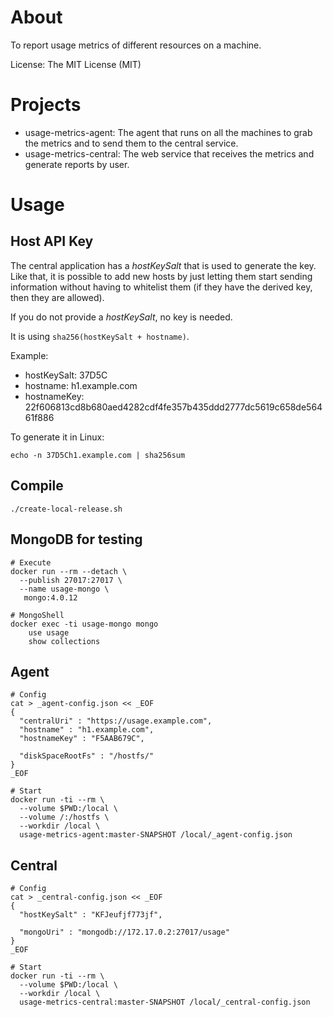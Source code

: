 # About

To report usage metrics of different resources on a machine.

License: The MIT License (MIT)


# Projects

- usage-metrics-agent: The agent that runs on all the machines to grab the metrics and to send them to the central service.
- usage-metrics-central: The web service that receives the metrics and generate reports by user.

# Usage

## Host API Key

The central application has a *hostKeySalt* that is used to generate the key. Like that, it is possible to add new hosts by
just letting them start sending information without having to whitelist them (if they have the derived key, then they are allowed).

If you do not provide a *hostKeySalt*, no key is needed.  

It is using `sha256(hostKeySalt + hostname)`.

Example:
- hostKeySalt: 37D5C
- hostname: h1.example.com
- hostnameKey: 22f606813cd8b680aed4282cdf4fe357b435ddd2777dc5619c658de56461f886

To generate it in Linux:
```
echo -n 37D5Ch1.example.com | sha256sum
```

## Compile

```
./create-local-release.sh
```

## MongoDB for testing

```
# Execute
docker run --rm --detach \
  --publish 27017:27017 \
  --name usage-mongo \
   mongo:4.0.12
   
# MongoShell
docker exec -ti usage-mongo mongo
	use usage
	show collections

```

## Agent

```
# Config
cat > _agent-config.json << _EOF
{
  "centralUri" : "https://usage.example.com",
  "hostname" : "h1.example.com",
  "hostnameKey" : "F5AAB679C",
  
  "diskSpaceRootFs" : "/hostfs/"
}
_EOF

# Start
docker run -ti --rm \
  --volume $PWD:/local \
  --volume /:/hostfs \
  --workdir /local \
  usage-metrics-agent:master-SNAPSHOT /local/_agent-config.json

```

## Central

```
# Config
cat > _central-config.json << _EOF
{
  "hostKeySalt" : "KFJeufjf773jf",
  
  "mongoUri" : "mongodb://172.17.0.2:27017/usage"
}
_EOF

# Start
docker run -ti --rm \
  --volume $PWD:/local \
  --workdir /local \
  usage-metrics-central:master-SNAPSHOT /local/_central-config.json

```
